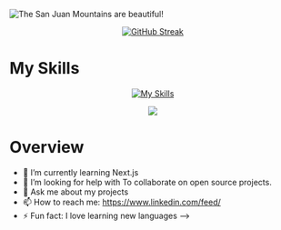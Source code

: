 

![The San Juan Mountains are beautiful!](/img/cover.png "San Juan Mountains")

<div align="center">

[![GitHub Streak](https://github-readme-streak-stats.herokuapp.com?user=TamannaTahsin1&theme=monokai&border_radius=4)](https://git.io/streak-stats)
</div>

# My Skills
<div align="center">

[![My Skills](https://skillicons.dev/icons?i=js,html,css,react,express,tailwind,nodejs,mongodb,firebase)](https://skillicons.dev)
</div>

<div align="center">

![](http://github-profile-summary-cards.vercel.app/api/cards/stats?username=vn7n24fzkq&theme=default)
</div>

# Overview
- 🌱 I’m currently learning Next.js
- 🤔 I’m looking for help with  To collaborate on open source projects.
- 💬 Ask me about my projects
- 📫 How to reach me: https://www.linkedin.com/feed/
- ⚡ Fun fact: I love learning new languages
-->
